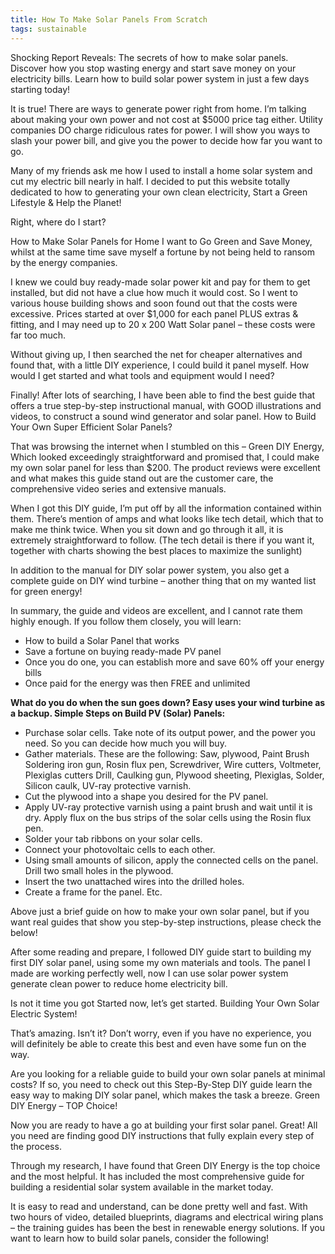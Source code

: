```yaml
---
title: How To Make Solar Panels From Scratch
tags: sustainable
---
```


Shocking Report Reveals: The secrets of how to make solar panels. Discover how you stop wasting energy and start save money on your electricity bills. Learn how to build solar power system in just a few days starting today!

It is true! There are ways to generate power right from home. I’m talking about making your own power and not cost at $5000 price tag either. Utility companies DO charge ridiculous rates for power. I will show you ways to slash your power bill, and give you the power to decide how far you want to go.

Many of my friends ask me how I used to install a home solar system and cut my electric bill nearly in half. I decided to put this website totally dedicated to how to generating your own clean electricity, Start a Green Lifestyle & Help the Planet!

Right, where do I start?

How to Make Solar Panels for Home I want to Go Green and Save Money, whilst at the same time save myself a fortune by not being held to ransom by the energy companies.

I knew we could buy ready-made solar power kit and pay for them to get installed, but did not have a clue how much it would cost. So I went to various house building shows and soon found out that the costs were excessive. Prices started at over $1,000 for each panel PLUS extras & fitting, and I may need up to 20 x 200 Watt Solar panel – these costs were far too much.

Without giving up, I then searched the net for cheaper alternatives and found that, with a little DIY experience, I could build it panel myself. How would I get started and what tools and equipment would I need?

Finally! After lots of searching, I have been able to find the best guide that offers a true step-by-step instructional manual, with GOOD illustrations and videos, to construct a sound wind generator and solar panel.
How to Build Your Own Super Efficient Solar Panels?

That was browsing the internet when I stumbled on this – Green DIY Energy, Which looked exceedingly straightforward and promised that, I could make my own solar panel for less than $200. The product reviews were excellent and what makes this guide stand out are the customer care, the comprehensive video series and extensive manuals.

When I got this DIY guide, I’m put off by all the information contained within them. There’s mention of amps and what looks like tech detail, which that to make me think twice. When you sit down and go through it all, it is extremely straightforward to follow. (The tech detail is there if you want it, together with charts showing the best places to maximize the sunlight)

In addition to the manual for DIY solar power system, you also get a complete guide on DIY wind turbine – another thing that on my wanted list for green energy!

In summary, the guide and videos are excellent, and I cannot rate them highly enough. If you follow them closely, you will learn:

- How to build a Solar Panel that works
- Save a fortune on buying ready-made PV panel
- Once you do one, you can establish more and save 60% off your energy bills
- Once paid for the energy was then FREE and unlimited

**What do you do when the sun goes down? Easy uses your wind turbine as a backup.
Simple Steps on Build PV (Solar) Panels:**

- Purchase solar cells. Take note of its output power, and the power you need. So you can decide how much you will buy.
- Gather materials. These are the following: Saw, plywood, Paint Brush Soldering iron gun, Rosin flux pen, Screwdriver, Wire cutters, Voltmeter, Plexiglas cutters Drill, Caulking gun, Plywood sheeting, Plexiglas, Solder, Silicon caulk, UV-ray protective varnish.
- Cut the plywood into a shape you desired for the PV panel.
- Apply UV-ray protective varnish using a paint brush and wait until it is dry. Apply flux on the bus strips of the solar cells using the Rosin flux pen.
- Solder your tab ribbons on your solar cells.
- Connect your photovoltaic cells to each other.
- Using small amounts of silicon, apply the connected cells on the panel. Drill two small holes in the plywood.
- Insert the two unattached wires into the drilled holes.
- Create a frame for the panel. Etc.

Above just a brief guide on how to make your own solar panel, but if you want real guides that show you step-by-step instructions, please check the below!

After some reading and prepare, I followed DIY guide start to building my first DIY solar panel, using some my own materials and tools. The panel I made are working perfectly well, now I can use solar power system generate clean power to reduce home electricity bill.

Is not it time you got Started now, let’s get started. Building Your Own Solar Electric System!


That’s amazing. Isn’t it? Don’t worry, even if you have no experience, you will definitely be able to create this best and even have some fun on the way.

Are you looking for a reliable guide to build your own solar panels at minimal costs? If so, you need to check out this Step-By-Step DIY guide learn the easy way to making DIY solar panel, which makes the task a breeze.
Green DIY Energy – TOP Choice!

Now you are ready to have a go at building your first solar panel. Great! All you need are finding good DIY instructions that fully explain every step of the process.

Through my research, I have found that Green DIY Energy is the top choice and the most helpful. It has included the most comprehensive guide for building a residential solar system available in the market today.

It is easy to read and understand, can be done pretty well and fast. With two hours of video, detailed blueprints, diagrams and electrical wiring plans – the training guides has been the best in renewable energy solutions. If you want to learn how to build solar panels, consider the following!
